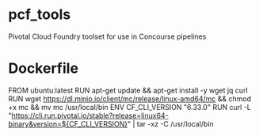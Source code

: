 # pcf_tools
Pivotal Cloud Foundry toolset for use in Concourse pipelines
# Dockerfile
FROM ubuntu:latest
RUN apt-get update && apt-get install -y wget jq curl
RUN wget https://dl.minio.io/client/mc/release/linux-amd64/mc && chmod +x mc && mv mc /usr/local/bin
ENV CF_CLI_VERSION "6.33.0"
RUN curl -L "https://cli.run.pivotal.io/stable?release=linux64-binary&version=${CF_CLI_VERSION}" | tar -xz -C /usr/local/bin
